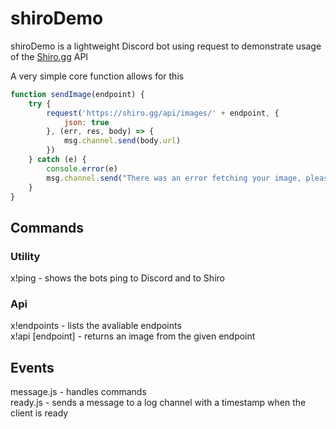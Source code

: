 # shiroDemo
shiroDemo is a lightweight Discord bot using request to demonstrate usage of the [Shiro.gg](https://shirogg/api.endpoints) API  

A very simple core function allows for this

```js
function sendImage(endpoint) {
    try {
        request('https://shiro.gg/api/images/' + endpoint, {
            json: true
        }, (err, res, body) => {
            msg.channel.send(body.url)
        })
    } catch (e) {
        console.error(e)
        msg.channel.send("There was an error fetching your image, please try again later.")
    }
}
```
  
## Commands   
  
### Utility  
x!ping - shows the bots ping to Discord and to Shiro  

### Api  
x!endpoints - lists the avaliable endpoints  
x!api [endpoint] - returns an image from the given endpoint
 
 ## Events  
 
 message.js - handles commands  
 ready.js - sends a message to a log channel with a timestamp when the client is ready  
